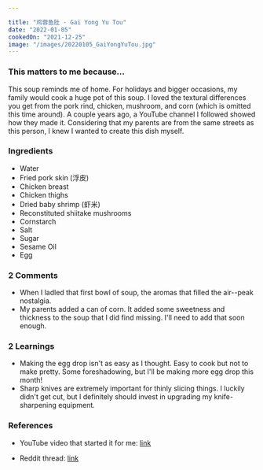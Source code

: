 ```yaml
---

title: "鸡蓉鱼肚 - Gai Yong Yu Tou"
date: "2022-01-05"
cookedOn: "2021-12-25"
image: "/images/20220105_GaiYongYuTou.jpg"
---
```


### This matters to me because...

This soup reminds me of home. For holidays and bigger occasions, my family would cook a huge pot of this soup. I loved the textural differences you get from the pork rind, chicken, mushroom, and corn (which is omitted this time around). A couple years ago, a YouTube channel I followed showed how they made it. Considering that my parents are from the same streets as this person, I knew I wanted to create this dish myself. 

### Ingredients
* Water
* Fried pork skin (浮皮)
* Chicken breast
* Chicken thighs
* Dried baby shrimp (虾米)
* Reconstituted shiitake mushrooms
* Cornstarch
* Salt
* Sugar
* Sesame Oil
* Egg

### 2 Comments
* When I ladled that first bowl of soup, the aromas that filled the air--peak nostalgia.
* My parents added a can of corn. It added some sweetness and thickness to the soup that I did find missing. I'll need to add that soon enough.

### 2 Learnings
* Making the egg drop isn't as easy as I thought. Easy to cook but not to make pretty. Some foreshadowing, but I'll be making more egg drop this month!
* Sharp knives are extremely important for thinly slicing things. I luckily didn't get cut, but I definitely should invest in upgrading my knife-sharpening equipment.
  
### References

- YouTube video that started it for me: [link](https://www.youtube.com/watch?v=3WqAgujrctU&ab_channel=ChineseCookingDemystified) 

- Reddit thread: [link](https://www.reddit.com/r/Cooking/comments/d6bw3k/recipe_gai_yong_yu_tou_a_lost_cantonese_street/) 
